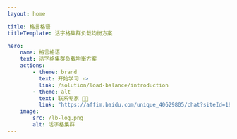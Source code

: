 ```yaml
---
layout: home

title: 格言格语
titleTemplate: 活字格集群负载均衡方案

hero:
    name: 格言格语
    text: 活字格集群负载均衡方案
    actions:
        - theme: brand
          text: 开始学习 ->
          link: /solution/load-balance/introduction
        - theme: alt
          text: 联系专家 🧑‍💻
          link: "https://affim.baidu.com/unique_40629805/chat?siteId=18064822&userId=40629805&siteToken=017307e30728fbca74b59b122906b279"
    image:
        src: /lb-log.png
        alt: 活字格集群
---
```

